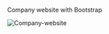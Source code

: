 Company website with Bootstrap


![Company-website](https://github.com/Hadis-jamali/Company-website/assets/132214893/ee0ff59b-58b8-4de3-ba0a-d4de5a0ae0a4)
